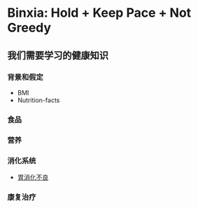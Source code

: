 # Binxia: Hold + Keep Pace + Not Greedy

## 我们需要学习的健康知识

### 背景和假定
- BMI
- Nutrition-facts

### 食品

### 营养 

### 消化系统

- [胃消化不良](/chapters/3-digestive-system/胃消化不良.md)

### 康复治疗





